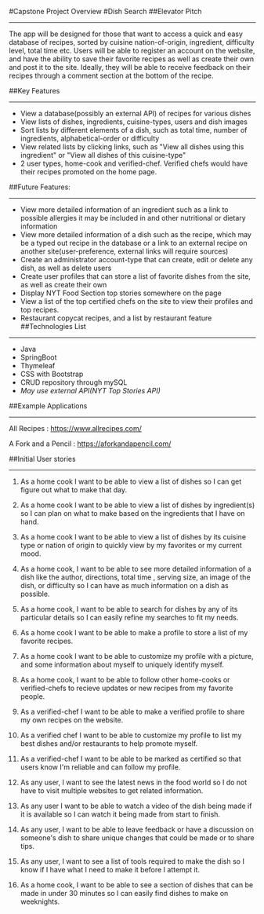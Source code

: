 #Capstone Project Overview
#Dish Search
##Elevator Pitch
**********************************************
The app will be designed for those that want to access a quick and easy database of recipes, sorted by cuisine nation-of-origin, ingredient, difficulty level, total time etc. Users will be able to register an account on the website, and have the ability to save their favorite recipes as well as create their own and post it to the site.
Ideally, they will be able to receive feedback on their recipes through a comment section at the bottom of the recipe.

##Key Features
**********************************************
- View a database(possibly an external API) of recipes for various dishes
- View lists of dishes, ingredients, cuisine-types, users and dish images
- Sort lists by different elements of a dish, such as total time, number of ingredients, alphabetical-order or
 difficulty
- View related lists by clicking links, such as "View all dishes using this ingredient" or "View all dishes of this cuisine-type"
- 2 user types, home-cook and verified-chef. Verified chefs would have their recipes promoted on the home page.

##Future Features:
**********************************************
- View more detailed information of an ingredient such as a link to possible allergies it may be included in and other nutritional or dietary information
- View more detailed information of a dish such as the recipe, which may be a typed out recipe in the database or a link to an external recipe on another site(user-preference, external links will require sources)
- Create an administrator account-type that can create, edit or delete any dish, as well as delete users 
- Create user profiles that can store a list of favorite dishes from the site, as well as create their own
- Display NYT Food Section top stories somewhere on the page
- View a list of the top certified chefs on the site to view their profiles and top recipes.
- Restaurant copycat recipes, and a list by restaurant feature
##Technologies List
**********************************************
- Java
- SpringBoot
- Thymeleaf
- CSS with Bootstrap
- CRUD repository through mySQL
- *May use external API(NYT Top Stories API)*

##Example Applications
**********************************************
All Recipes : https://www.allrecipes.com/

A Fork and a Pencil : https://aforkandapencil.com/


##Initial User stories
**********************************************
1. As a home cook I want to be able to view a list of dishes so I can get figure out what to make that day.

2. As a home cook I want to be able to view a list of dishes by ingredient(s) so I can plan on what to make based on the
ingredients that I have on hand.

3. As a home cook I want to be able to view a list of dishes by its cuisine type or nation of origin to quickly view
by my favorites or my current mood.
 
4. As a home cook, I want to be able to see more detailed information of a dish like the author, directions, total time
, serving size, an image of the dish, or difficulty so I can have as much information on a dish as possible.

5. As a home cook, I want to be able to search for dishes by any of its particular details so I can easily refine my
searches to fit my needs.
  
6. As a home cook I want to be able to make a profile to store a list of my favorite recipes.

7. As a home cook I want to be able to customize my profile with a picture, and some information about myself to
uniquely identify myself.

8. As a home cook, I want to be able to follow other home-cooks or verified-chefs to recieve updates or new recipes from
my favorite people.
 
9. As a verified-chef I want to be able to make a verified profile to share my own recipes on the website.

10. As a verified chef I want to be able to customize my profile to list my best dishes and/or restaurants to help
promote myself. 

11. As a verified-chef I want to be able to be marked as certified so that users know I'm reliable and can follow my
profile.

12. As any user, I want to see the latest news in the food world so I do not have to visit multiple websites to get
related information.
 
13. As any user I want to be able to watch a video of the dish being made if it is available so I can watch it being
made from start to finish.
 
14. As any user, I want to be able to leave feedback or have a discussion on someone's dish to share unique changes
that could be made or to share tips.
 
15. As any user, I want to see a list of tools required to make the dish so I know if I have what I need to make it
before I attempt it.
 
16. As a home cook, I want to be able to see a section of dishes that can be made in under 30 minutes so I can easily
find dishes to make on weeknights.
 
 
 

